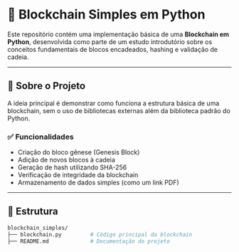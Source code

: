 # 🧱 Blockchain Simples em Python

Este repositório contém uma implementação básica de uma **Blockchain em Python**, desenvolvida como parte de um estudo introdutório sobre os conceitos fundamentais de blocos encadeados, hashing e validação de cadeia.

---

## 📌 Sobre o Projeto

A ideia principal é demonstrar como funciona a estrutura básica de uma blockchain, sem o uso de bibliotecas externas além da biblioteca padrão do Python.

### ✅ Funcionalidades

- Criação do bloco gênese (Genesis Block)
- Adição de novos blocos à cadeia
- Geração de hash utilizando SHA-256
- Verificação de integridade da blockchain
- Armazenamento de dados simples (como um link PDF)

---

## 📂 Estrutura

```bash
blockchain_simples/
├── blockchain.py         # Código principal da blockchain
├── README.md             # Documentação do projeto
